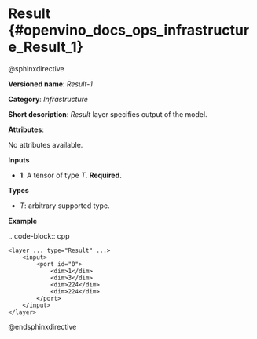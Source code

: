 # Result {#openvino_docs_ops_infrastructure_Result_1}

@sphinxdirective

**Versioned name**: *Result-1*

**Category**: *Infrastructure*

**Short description**: *Result* layer specifies output of the model.

**Attributes**:

No attributes available.

**Inputs**

* **1**: A tensor of type *T*. **Required.**

**Types**

* *T*: arbitrary supported type.

**Example**

.. code-block:: cpp

    <layer ... type="Result" ...>
        <input>
            <port id="0">
                <dim>1</dim>
                <dim>3</dim>
                <dim>224</dim>
                <dim>224</dim>
            </port>
        </input>
    </layer>


@endsphinxdirective

